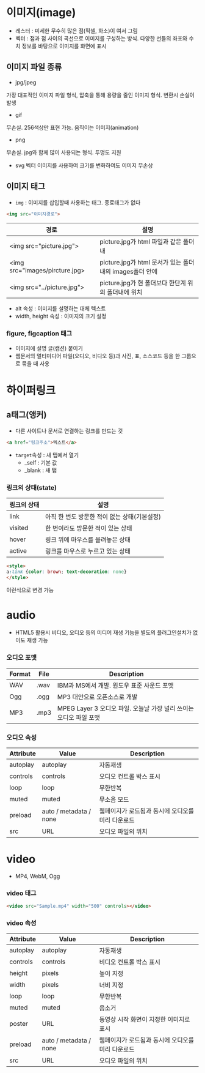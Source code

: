 # 이미지(image)
- 레스터 : 미세한 무수히 많은 점(픽셀, 화소)이 여서 그림
- 벡터 : 점과 점 사이의 곡선으로 이미지를 구성하는 방식. 다양한 선들의 좌표와 수치 정보를 바탕으로 이미지를 화면에 표시
## 이미지 파일 종류
- jpg/jpeg

가장 대표적인 이미지 파일 형식, 압축을 통해 용량을 줄인 이미지 형식. 변환시 손실이 발생

- gif

무손실. 256색상만 표현 가능. 움직이는 이미지(animation)

- png

무손실. jpg와 함께 많이 사용되는 형식. 투명도 지원

- svg
 벡터 이미지를 사용하여 크기를 변화하여도 이미지 무손상

## 이미지 태그
- `img` : 이미지를 삽입할때 사용하는 태그. 종료태그가 없다
```html
<img src="이미지경로">
```
경로 | 설명
-- | --
<img src="picture.jpg"\> | picture.jpg가 html 파일과 같은 폴더 내
<img src="images/pircture.jpg\> | picture.jpg가 html 문서가 있는 폴더내의 images폴더 안에
<img src="../picture.jpg"\> | picture.jpg가 현 폴더보다 한단계 위의 폴더내에 위치

- alt 속성 : 이미지를 설명하는 대체 텍스트
- width, height 속성 : 이미지의 크기 설정

### figure, figcaption 태그
- 이미지에 설명 글(캡션) 붙이기
- 웹문서의 멀티미디어 파일(오디오, 비디오 등)과 사진, 표, 소스코드 등을 한 그룹으로 묶을 때 사용

# 하이퍼링크
## a태그(앵커)
- 다른 사이트나 문서로 연결하는 링크를 만드는 것
```html
<a href="링크주소">텍스트</a>
```
- `target`속성 :  새 탭에서 열기
	- _self : 기본 값
	- _blank : 새 탭
### 링크의 상태(state)
링크의 상태 | 설명
--|--
link | 아직 한 번도 방문한 적이 없는 상태(기본설정)
visited | 한 번이라도 방문한 적이 있는 상태
hover | 링크 위에 마우스를 올려놓은 상태
active | 링크를 마우스로 누르고 있는 상태
```html
<style>
a:link {color: brown; text-decoration: none}
</style>
```
이런식으로 변경 가능

# audio
- HTML5 활용시 비디오, 오디오 등의 미디어 재생 기능을 별도의 플러그인설치가 없이도 재생 가능
### 오디오 포맷
Format | File | Description
--|--|--
WAV | .wav | IBM과 MS에서 개발. 윈도우 표준 사운드 포맷
Ogg | .ogg | MP3 대안으로 오픈소스로 개발
MP3 | .mp3 | MPEG Layer 3 오디오 파일. 오늘날 가장 널리 쓰이는 오디오 파일 포맷

### 오디오 속성
Attribute | Value | Description
--|--|--
autoplay | autoplay | 자동재생
controls | controls | 오디오 컨트롤 박스 표시
loop | loop | 무한반복
muted | muted | 무소음 모드
preload | auto / metadata / none | 웹페이지가 로드됨과 동시에 오디오를 미리 다운로드
src | URL | 오디오 파일의 위치

# video
- MP4, WebM, Ogg

### video 태그
```html
<video src="Sample.mp4" width="500" controls></video>
```

### video 속성
Attribute | Value | Description
--|--|--
autoplay | autoplay | 자동재생
controls | controls | 비디오 컨트롤 박스 표시
height | pixels | 높이 지정
width | pixels | 너비 지정
loop | loop | 무한반복
muted | muted | 음소거
poster | URL | 동영상 시작 화면이 지정한 이미지로 표시
preload | auto / metadata / none | 웹페이지가 로드됨과 동시에 오디오를 미리 다운로드
src | URL | 오디오 파일의 위치
